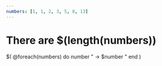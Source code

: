 ```yaml
---
numbers: [1, 1, 2, 3, 5, 8, 13]
---
```


# There are $(length(numbers))

$(
  @foreach(numbers) do number
    " -> $number
    "
  end
)
